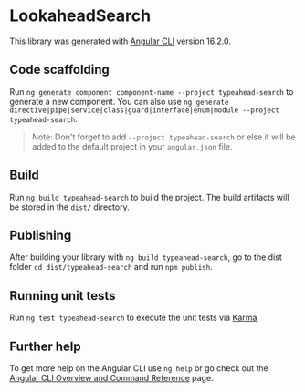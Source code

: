 # LookaheadSearch

This library was generated with [Angular CLI](https://github.com/angular/angular-cli) version 16.2.0.

## Code scaffolding

Run `ng generate component component-name --project typeahead-search` to generate a new component. You can also use `ng generate directive|pipe|service|class|guard|interface|enum|module --project typeahead-search`.
> Note: Don't forget to add `--project typeahead-search` or else it will be added to the default project in your `angular.json` file. 

## Build

Run `ng build typeahead-search` to build the project. The build artifacts will be stored in the `dist/` directory.

## Publishing

After building your library with `ng build typeahead-search`, go to the dist folder `cd dist/typeahead-search` and run `npm publish`.

## Running unit tests

Run `ng test typeahead-search` to execute the unit tests via [Karma](https://karma-runner.github.io).

## Further help

To get more help on the Angular CLI use `ng help` or go check out the [Angular CLI Overview and Command Reference](https://angular.io/cli) page.
